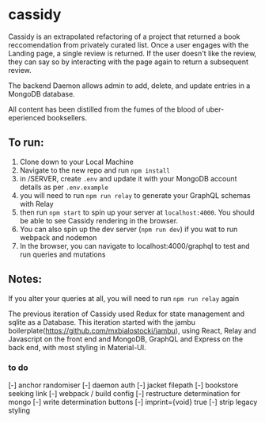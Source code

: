 # cassidy
Cassidy is an extrapolated refactoring of a project that returned a book reccomendation from privately curated list. Once a user engages with the Landing page, a single review is returned. If the user doesn't like the review, they can say so by interacting with the page again to return a subsequent review. 

The backend Daemon allows admin to add, delete, and update entries in a MongoDB database.

All content has been distilled from the fumes of the blood of uber-eperienced booksellers.

## To run:
1. Clone down to your Local Machine
2. Navigate to the new repo and run `npm install`
2. in /SERVER, create `.env` and update it with your MongoDB account details as per `.env.example`
3. you will need to run `npm run relay` to generate your GraphQL schemas with Relay
4. then run `npm start` to spin up your server at `localhost:4000`. You should be able to see Cassidy rendering in the browser.
4. You can also spin up the dev server (`npm run dev`) if you wat to run webpack and nodemon
5. In the browser, you can navigate to localhost:4000/graphql to test and run queries and mutations

## Notes:
If you alter your queries at all, you will need to run `npm run relay` again

The previous iteration of Cassidy used Redux for state management and sqlite as a Database. This iteration started with the jambu boilerplate(https://github.com/mxbialostocki/jambu), using React, Relay and Javascript on the front end and MongoDB, GraphQL and Express on the back end, with most styling in Material-UI.

### to do
[-] anchor randomiser
[-] daemon auth
[-] jacket filepath
[-] bookstore seeking link
[-] webpack / build config
[-] restructure determination for mongo
[-] write determination buttons
[-] imprint={void} true
[-] strip legacy styling